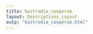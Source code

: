```yaml
---
title: Gastrodia_cooperae
layout: Descriptions_Layout 
outp: "Gastrodia_cooperae.html"
---
```



